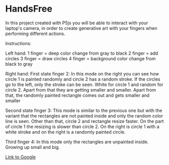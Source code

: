 # HandsFree

In this project created with P5js you will be able to interact with your laptop's camera, in order to create generative art with your fingers when performing different actions.

Instructions:

Left hand:
1 finger = deep color change from gray to black
2 finger = add circles
3 finger = draw circles
4 finger = background color change from black to gray

Right hand:
First state finger 2:
In this mode on the right you can see how circle 1 is painted randomly and circle 2 has a random stroke.
If the circles go to the left, only the stroke can be seen. White for circle 1 and random for circle 2.
Apart from that they are getting smaller and smaller.
Apart from that, the randomly painted rectangle comes out and gets smaller and smaller

Second state finger 3:
This mode is similar to the previous one but with the variant that the rectangles are not painted inside and only the random color line is seen.
Other than that, circle 2 and rectangle resize faster.
On the part of circle 1 the resizing is slower than circle 2.
On the right is circle 1 with a white stroke and on the right is a randomly painted circle.

Third finger 4:
In this mode only the rectangles are unpainted inside. Growing up small and big.

[Link to Google](https://www.google.com)
